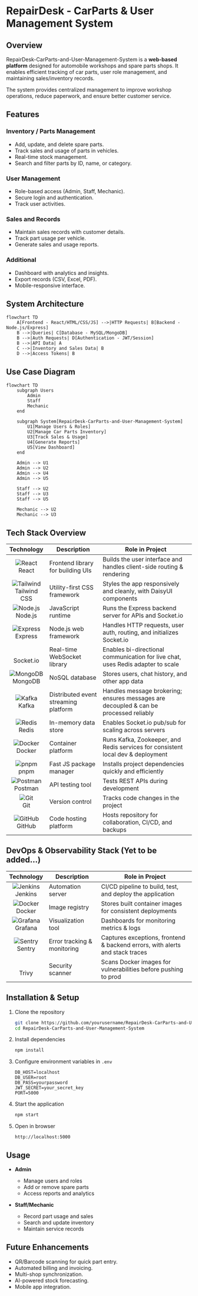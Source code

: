 # RepairDesk - CarParts & User Management System

## Overview

RepairDesk-CarParts-and-User-Management-System is a **web-based platform** designed for automobile workshops and spare parts shops.
It enables efficient tracking of car parts, user role management, and maintaining sales/inventory records.

The system provides centralized management to improve workshop operations, reduce paperwork, and ensure better customer service.


## Features

### Inventory / Parts Management

* Add, update, and delete spare parts.
* Track sales and usage of parts in vehicles.
* Real-time stock management.
* Search and filter parts by ID, name, or category.

### User Management

* Role-based access (Admin, Staff, Mechanic).
* Secure login and authentication.
* Track user activities.

### Sales and Records

* Maintain sales records with customer details.
* Track part usage per vehicle.
* Generate sales and usage reports.

### Additional

* Dashboard with analytics and insights.
* Export records (CSV, Excel, PDF).
* Mobile-responsive interface.


## System Architecture

```mermaid
flowchart TD
    A[Frontend - React/HTML/CSS/JS] -->|HTTP Requests| B[Backend - Node.js/Express]
    B -->|Queries| C[Database - MySQL/MongoDB]
    B -->|Auth Requests| D[Authentication - JWT/Session]
    B -->|API Data| A
    C -->|Inventory and Sales Data| B
    D -->|Access Tokens| B
```


## Use Case Diagram

```mermaid
flowchart TD
    subgraph Users
        Admin
        Staff
        Mechanic
    end

    subgraph System[RepairDesk-CarParts-and-User-Management-System]
        U1[Manage Users & Roles]
        U2[Manage Car Parts Inventory]
        U3[Track Sales & Usage]
        U4[Generate Reports]
        U5[View Dashboard]
    end

    Admin --> U1
    Admin --> U2
    Admin --> U4
    Admin --> U5

    Staff --> U2
    Staff --> U3
    Staff --> U5

    Mechanic --> U2
    Mechanic --> U3
```

## Tech Stack Overview

| Technology | Description | Role in Project | 
| ---------------------------------------------------------------------------------------------- | ------------------------------------ | ------------------------------------------------------------------------------------- | 
| <div align="center">![React](https://skillicons.dev/icons?i=react)<br>React</div> | Frontend library for building UIs | Builds the user interface and handles client-side routing & rendering | | <div align="center">![Vite](https://skillicons.dev/icons?i=vite)<br>Vite</div> | Frontend build tool | Extremely fast dev server & bundler for React | 
| <div align="center">![Tailwind](https://skillicons.dev/icons?i=tailwind)<br>Tailwind CSS</div> | Utility-first CSS framework | Styles the app responsively and cleanly, with DaisyUI components | | <div align="center">![JavaScript](https://skillicons.dev/icons?i=js)<br>JavaScript</div> | Programming language | Core language used across frontend (React) and backend (Node.js) | 
| <div align="center">![Node.js](https://skillicons.dev/icons?i=nodejs)<br>Node.js</div> | JavaScript runtime | Runs the Express backend server for APIs and Socket.io | 
| <div align="center">![Express](https://skillicons.dev/icons?i=express)<br>Express</div> | Node.js web framework | Handles HTTP requests, user auth, routing, and initializes Socket.io | 
| <div align="center"><br>Socket.io</div> | Real-time WebSocket library | Enables bi-directional communication for live chat, uses Redis adapter to scale | 
| <div align="center">![MongoDB](https://skillicons.dev/icons?i=mongodb)<br>MongoDB</div> | NoSQL database | Stores users, chat history, and other app data | 
| <div align="center">![Kafka](https://skillicons.dev/icons?i=kafka)<br>Kafka</div> | Distributed event streaming platform | Handles message brokering; ensures messages are decoupled & can be processed reliably | 
| <div align="center">![Redis](https://skillicons.dev/icons?i=redis)<br>Redis</div> | In-memory data store | Enables Socket.io pub/sub for scaling across servers | 
| <div align="center">![Docker](https://skillicons.dev/icons?i=docker)<br>Docker</div> | Container platform | Runs Kafka, Zookeeper, and Redis services for consistent local dev & deployment | 
| <div align="center">![pnpm](https://skillicons.dev/icons?i=pnpm)<br>pnpm</div> | Fast JS package manager | Installs project dependencies quickly and efficiently | 
| <div align="center">![Postman](https://skillicons.dev/icons?i=postman)<br>Postman</div> | API testing tool | Tests REST APIs during development | 
| <div align="center">![Git](https://skillicons.dev/icons?i=git)<br>Git</div> | Version control | Tracks code changes in the project | 
| <div align="center">![GitHub](https://skillicons.dev/icons?i=github)<br>GitHub</div> | Code hosting platform | Hosts repository for collaboration, CI/CD, and backups |

## DevOps & Observability Stack (Yet to be added...) 
| Technology | Description | Role in Project | 
| -------------------------------------------------------------------------------------------------- | --------------------------- | ---------------------------------------------------------------------------- | 
| <div align="center">![Jenkins](https://skillicons.dev/icons?i=jenkins)<br>Jenkins</div> | Automation server | CI/CD pipeline to build, test, and deploy the application | 
| <div align="center">![Docker](https://skillicons.dev/icons?i=docker)<br>Docker</div> | Image registry | Stores built container images for consistent deployments | <div align="center">![Prometheus](https://skillicons.dev/icons?i=prometheus)<br>Prometheus</div> | Metrics monitoring system | Collects and stores time-series data, powering Grafana dashboards for system metrics | 
| <div align="center">![Grafana](https://skillicons.dev/icons?i=grafana)<br>Grafana</div> | Visualization tool | Dashboards for monitoring metrics & logs | 
| <div align="center">![Sentry](https://skillicons.dev/icons?i=sentry)<br>Sentry</div> | Error tracking & monitoring | Captures exceptions, frontend & backend errors, with alerts and stack traces | 
| <div align="center"><br>Trivy</div> | Security scanner | Scans Docker images for vulnerabilities before pushing to prod |

## Installation & Setup

1. Clone the repository

   ```bash
   git clone https://github.com/yourusername/RepairDesk-CarParts-and-User-Management-System.git
   cd RepairDesk-CarParts-and-User-Management-System
   ```

2. Install dependencies

   ```bash
   npm install
   ```

3. Configure environment variables in `.env`

   ```
   DB_HOST=localhost
   DB_USER=root
   DB_PASS=yourpassword
   JWT_SECRET=your_secret_key
   PORT=5000
   ```

5. Start the application

   ```bash
   npm start
   ```

6. Open in browser

   ```
   http://localhost:5000
   ```


## Usage

* **Admin**

  * Manage users and roles
  * Add or remove spare parts
  * Access reports and analytics

* **Staff/Mechanic**

  * Record part usage and sales
  * Search and update inventory
  * Maintain service records


## Future Enhancements

* QR/Barcode scanning for quick part entry.
* Automated billing and invoicing.
* Multi-shop synchronization.
* AI-powered stock forecasting.
* Mobile app integration.

